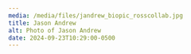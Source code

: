 ```yaml
---
media: /media/files/jandrew_biopic_rosscollab.jpg
title: Jason Andrew
alt: Photo of Jason Andrew
date: 2024-09-23T10:29:00-0500
---
```

